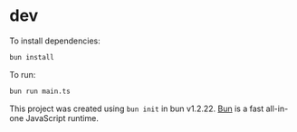 # dev

To install dependencies:

```bash
bun install
```

To run:

```bash
bun run main.ts
```

This project was created using `bun init` in bun v1.2.22. [Bun](https://bun.com) is a fast all-in-one JavaScript runtime.
